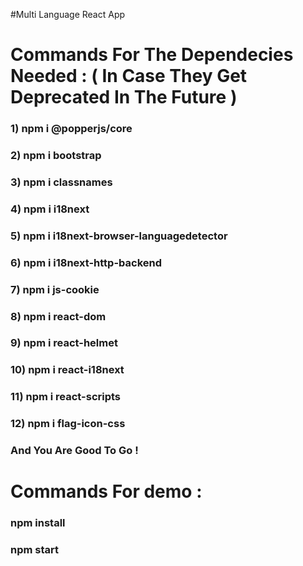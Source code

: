 #Multi Language React App 

# Commands For The Dependecies Needed : ( In Case They Get Deprecated In The Future ) 

### 1) npm i @popperjs/core
### 2) npm i bootstrap
### 3) npm i classnames
### 4) npm i i18next
### 5) npm i i18next-browser-languagedetector
### 6) npm i i18next-http-backend
### 7) npm i js-cookie
### 8) npm i react-dom
### 9) npm i react-helmet
### 10) npm i react-i18next
### 11) npm i react-scripts
### 12) npm i flag-icon-css
### And You Are Good To Go !

# Commands For demo :
### npm install
### npm start
